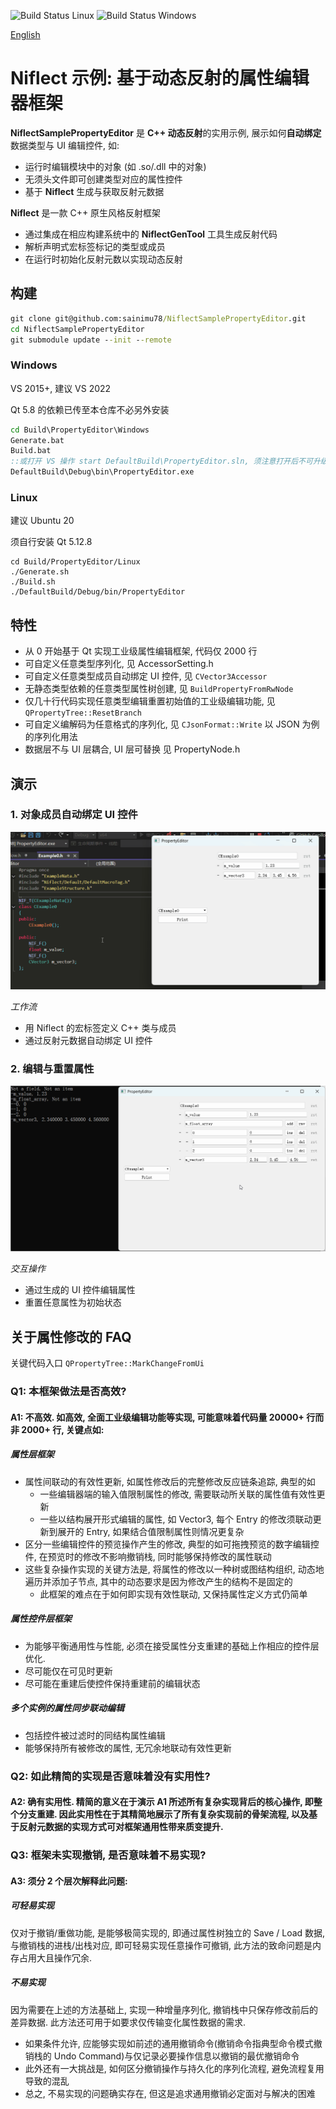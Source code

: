 ![Build Status Linux](https://github.com/sainimu78/NiflectSamplePropertyEditor/actions/workflows/Linux.yml/badge.svg)
![Build Status Windows](https://github.com/sainimu78/NiflectSamplePropertyEditor/actions/workflows/Windows.yml/badge.svg)

[English](Doc/English/README.md)

# Niflect 示例: 基于动态反射的属性编辑器框架

**NiflectSamplePropertyEditor** 是 **C++ 动态反射**的实用示例, 展示如何**自动绑定**数据类型与 UI 编辑控件, 如:

- 运行时编辑模块中的对象 (如 .so/.dll 中的对象)
- 无须头文件即可创建类型对应的属性控件
- 基于 **Niflect** 生成与获取反射元数据

**Niflect** 是一款 C++ 原生风格反射框架

- 通过集成在相应构建系统中的 **NiflectGenTool** 工具生成反射代码
- 解析声明式宏标签标记的类型或成员
- 在运行时初始化反射元数以实现动态反射

## 构建

```bat
git clone git@github.com:sainimu78/NiflectSamplePropertyEditor.git
cd NiflectSamplePropertyEditor
git submodule update --init --remote
```

### Windows

VS 2015+, 建议 VS 2022

Qt 5.8 的依赖已传至本仓库不必另外安装

```bat
cd Build\PropertyEditor\Windows
Generate.bat
Build.bat
::或打开 VS 操作 start DefaultBuild\PropertyEditor.sln, 须注意打开后不可升级平台工具集等项目配置
DefaultBuild\Debug\bin\PropertyEditor.exe
```

### Linux

建议 Ubuntu 20

须自行安装 Qt 5.12.8

```
cd Build/PropertyEditor/Linux
./Generate.sh
./Build.sh
./DefaultBuild/Debug/bin/PropertyEditor
```

## 特性

- 从 0 开始基于 Qt 实现工业级属性编辑框架, 代码仅 2000 行
- 可自定义任意类型序列化, 见 AccessorSetting.h
- 可自定义任意类型成员自动绑定 UI 控件, 见 `CVector3Accessor`
- 无静态类型依赖的任意类型属性树创建, 见 `BuildPropertyFromRwNode`
- 仅几十行代码实现任意类型编辑重置初始值的工业级编辑功能, 见 `QPropertyTree::ResetBranch`
- 可自定义编解码为任意格式的序列化, 见 `CJsonFormat::Write` 以 JSON 为例的序列化用法
- 数据层不与 UI 层耦合, UI 层可替换 见 PropertyNode.h

## 演示

### 1. 对象成员自动绑定 UI 控件

![Basic_Reflection](Doc/Basic_Reflection.gif)

*工作流*

- 用 Niflect 的宏标签定义 C++ 类与成员
- 通过反射元数据自动绑定 UI 控件

### 2. 编辑与重置属性

![Edit_Reset_Print](Doc/Edit_Reset_Print.gif)

*交互操作*

- 通过生成的 UI 控件编辑属性
- 重置任意属性为初始状态

## 关于属性修改的 FAQ

关键代码入口 `QPropertyTree::MarkChangeFromUi`

### Q1: 本框架做法是否高效?

#### A1: 不高效. 如高效, 全面工业级编辑功能等实现, 可能意味着代码量 20000+ 行而非 2000+ 行, 关键点如:

##### 属性层框架

- 属性间联动的有效性更新, 如属性修改后的完整修改反应链条追踪, 典型的如
  - 一些编辑器端的输入值限制属性的修改, 需要联动所关联的属性值有效性更新
  - 一些以结构展开形式编辑的属性, 如 Vector3, 每个 Entry 的修改须联动更新到展开的 Entry, 如果结合值限制属性则情况更复杂
- 区分一些编辑控件的预览操作产生的修改, 典型的如可拖拽预览的数字编辑控件, 在预览时的修改不影响撤销栈, 同时能够保持修改的属性联动
- 这些复杂操作实现的关键方法是, 将属性的修改以一种树或图结构组织, 动态地遍历并添加子节点, 其中的动态要求是因为修改产生的结构不是固定的
  - 此框架的难点在于如何即实现有效性联动, 又保持属性定义方式仍简单

##### 属性控件层框架

- 为能够平衡通用性与性能, 必须在接受属性分支重建的基础上作相应的控件层优化.
- 尽可能仅在可见时更新
- 尽可能在重建后使控件保持重建前的编辑状态

##### 多个实例的属性同步联动编辑

- 包括控件被过滤时的同结构属性编辑
- 能够保持所有被修改的属性, 无冗余地联动有效性更新

### Q2: 如此精简的实现是否意味着没有实用性?

#### A2: 确有实用性. 精简的意义在于演示 A1 所述所有复杂实现背后的核心操作, 即整个分支重建. 因此实用性在于其精简地展示了所有复杂实现前的骨架流程, 以及基于反射元数据的实现方式可对框架通用性带来质变提升.

### Q3: 框架未实现撤销, 是否意味着不易实现?

#### A3: 须分 2 个层次解释此问题:

##### 可轻易实现

仅对于撤销/重做功能, 是能够极简实现的, 即通过属性树独立的 Save / Load 数据, 与撤销栈的进栈/出栈对应, 即可轻易实现任意操作可撤销, 此方法的致命问题是内存占用大且操作冗余.

##### 不易实现

因为需要在上述的方法基础上, 实现一种增量序列化, 撤销栈中只保存修改前后的差异数据. 此方法还可用于如要求仅传输变化属性数据的需求.

- 如果条件允许, 应能够实现如前述的通用撤销命令(撤销命令指典型命令模式撤销栈的 Undo Command)与仅记录必要操作信息以撤销的最优撤销命令
- 此外还有一大挑战是, 如何区分撤销操作与持久化的序列化流程, 避免流程复用导致的混乱
- 总之, 不易实现的问题确实存在, 但这是追求通用撤销必定面对与解决的困难